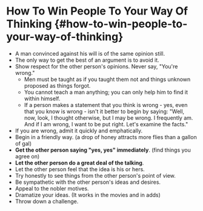 # How To Win People To Your Way Of Thinking {#how-to-win-people-to-your-way-of-thinking}

*   A man convinced against his will is of the same opinion still.
*   The only way to get the best of an argument is to avoid it.
*   Show respect for the other person&#039;s opinions. Never say, &quot;You&#039;re wrong.&quot;
    *   Men must be taught as if you taught them not and things unknown proposed as things forgot.
    *   You cannot teach a man anything; you can only help him to find it within himself.
    *   If a person makes a statement that you think is wrong - yes, even that you know is wrong - isn&#039;t it better to begin by saying: &quot;Well, now, look, I thought otherwise, but I may be wrong. I frequently am. And if I am wrong, I want to be put right. Let&#039;s examine the facts.&quot;
*   If you are wrong, admit it quickly and emphatically.
*   Begin in a friendly way. (a drop of honey attracts more flies than a gallon of gal)
*   **Get the other person saying &quot;yes, yes&quot; immediately**. (find things you agree on)
*   **Let the other person do a great deal of the talking**.
*   Let the other person feel that the idea is his or hers.
*   Try honestly to see things from the other person&#039;s point of view.
*   Be sympathetic with the other person&#039;s ideas and desires.
*   Appeal to the nobler motives.
*   Dramatize your ideas. (It works in the movies and in adds)
*   Throw down a challenge.